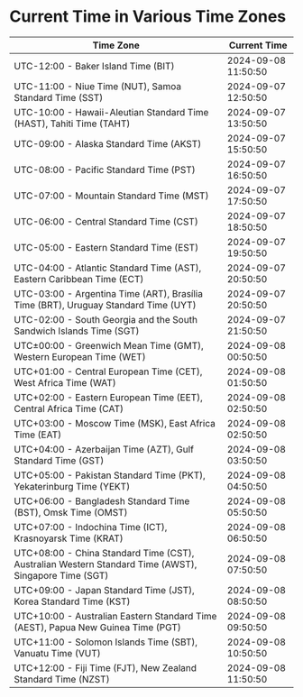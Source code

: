 # Current Time in Various Time Zones

| Time Zone | Current Time |
|-----------|--------------|
| UTC-12:00 - Baker Island Time (BIT) | 2024-09-08 11:50:50 |
| UTC-11:00 - Niue Time (NUT), Samoa Standard Time (SST) | 2024-09-07 12:50:50 |
| UTC-10:00 - Hawaii-Aleutian Standard Time (HAST), Tahiti Time (TAHT) | 2024-09-07 13:50:50 |
| UTC-09:00 - Alaska Standard Time (AKST) | 2024-09-07 15:50:50 |
| UTC-08:00 - Pacific Standard Time (PST) | 2024-09-07 16:50:50 |
| UTC-07:00 - Mountain Standard Time (MST) | 2024-09-07 17:50:50 |
| UTC-06:00 - Central Standard Time (CST) | 2024-09-07 18:50:50 |
| UTC-05:00 - Eastern Standard Time (EST) | 2024-09-07 19:50:50 |
| UTC-04:00 - Atlantic Standard Time (AST), Eastern Caribbean Time (ECT) | 2024-09-07 20:50:50 |
| UTC-03:00 - Argentina Time (ART), Brasília Time (BRT), Uruguay Standard Time (UYT) | 2024-09-07 20:50:50 |
| UTC-02:00 - South Georgia and the South Sandwich Islands Time (SGT) | 2024-09-07 21:50:50 |
| UTC±00:00 - Greenwich Mean Time (GMT), Western European Time (WET) | 2024-09-08 00:50:50 |
| UTC+01:00 - Central European Time (CET), West Africa Time (WAT) | 2024-09-08 01:50:50 |
| UTC+02:00 - Eastern European Time (EET), Central Africa Time (CAT) | 2024-09-08 02:50:50 |
| UTC+03:00 - Moscow Time (MSK), East Africa Time (EAT) | 2024-09-08 02:50:50 |
| UTC+04:00 - Azerbaijan Time (AZT), Gulf Standard Time (GST) | 2024-09-08 03:50:50 |
| UTC+05:00 - Pakistan Standard Time (PKT), Yekaterinburg Time (YEKT) | 2024-09-08 04:50:50 |
| UTC+06:00 - Bangladesh Standard Time (BST), Omsk Time (OMST) | 2024-09-08 05:50:50 |
| UTC+07:00 - Indochina Time (ICT), Krasnoyarsk Time (KRAT) | 2024-09-08 06:50:50 |
| UTC+08:00 - China Standard Time (CST), Australian Western Standard Time (AWST), Singapore Time (SGT) | 2024-09-08 07:50:50 |
| UTC+09:00 - Japan Standard Time (JST), Korea Standard Time (KST) | 2024-09-08 08:50:50 |
| UTC+10:00 - Australian Eastern Standard Time (AEST), Papua New Guinea Time (PGT) | 2024-09-08 09:50:50 |
| UTC+11:00 - Solomon Islands Time (SBT), Vanuatu Time (VUT) | 2024-09-08 10:50:50 |
| UTC+12:00 - Fiji Time (FJT), New Zealand Standard Time (NZST) | 2024-09-08 11:50:50 |
